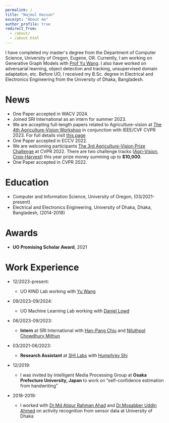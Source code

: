 ```yaml
---
permalink: /
title: "Najmul Hassan"
excerpt: "About me"
author_profile: true
redirect_from: 
  - /about/
  - /about.html
---
```

I have completed my master's degree from the Department of Computer Science, University of Oregon, Eugene, OR. Currently, I am working on Generative Graph Models with [Prof Yu Wang](https://yuwang0103.github.io/). I also have worked on adversarial learning, object detection and tracking, unsupervised domain adaptation, etc. Before UO, I received my B.Sc. degree in Electrical and Electronics Engineering from the University of Dhaka, Bangladesh.


News
======
* One Paper accepted in WACV 2024.
* Joined SRI International as an intern for summer 2023.
* We are accepting full-length papers related to Agriculture-vision at [The 4th Agriculture-Vision Workshop](https://www.agriculture-vision.com/agriculture-vision-2023) in conjunction with IEEE/CVF CVPR 2023. For full details visit [this page](https://www.agriculture-vision.com/agriculture-vision-2023/call-for-papers-2023)
* One Paper accepted in ECCV 2022.
* We are welcoming participants [The 3rd Agriculture-Vision Prize Challenge](https://www.agriculture-vision.com/agriculture-vision-2022/prize-challenge-2022) at CVPR 2022. There are two challenge tracks ([Agri-Vision](https://codalab.lisn.upsaclay.fr/competitions/2397?secret_key=7165ae84-daab-43ef-ac44-ce62e4ae952e), [Crop-Harvest](https://codalab.lisn.upsaclay.fr/competitions/2658?secret_key=605265b8-db3c-4b34-a568-cd4439518236)) this year prize money summing up to **$10,000**.
* One Paper accepted in CVPR 2022.
<!-- * We are organizing [The 2nd Agriculture-Vision Prize Challenge ](https://www.agriculture-vision.com/agriculture-vision-2021/prize-challenge-2021) at CVPR 2021. Total prize money is **$20,000**. Details are available [here](https://www.agriculture-vision.com/agriculture-vision-2021/prize-challenge-2021) -->



Education
======
* Computer and Information Science, University of Oregon, (03/2021-present)
* Electrical and Electronics Engineering, University of Dhaka, Dhaka, Bangladesh, (2014-2018)


Awards
======
* **UO Promising Scholar Award**, 2021



Work Experience
======
* 12/2023-present:
  * UO KIND Lab working with [Yu Wang](https://yuwang0103.github.io/)

* 09/2023-09/2024:
  * UO Machine Learning Lab working with [Daniel Lowd](https://ix.cs.uoregon.edu/~lowd/)

* 06/2023-09/2023:
  * **Intern** at SRI International with [Han-Pang Chiu](https://www.sri.com/bios/han-pang-chiu/) and [Niluthpol Chowdhury Mithun](https://niluthpol.github.io/)

* 03/2021-06/2023:
  * **Research Assistant** at [SHI Labs](https://www.humphreyshi.com/people) with [Humphrey Shi](https://www.humphreyshi.com/)  
* 12/2019:
  * I was invited by Intelligent Media Processing Group at **Osaka Prefecture University, Japan** to work on ”self-confidence estimation from handwriting”

* 2018-2019:
  * I worked with [Dr.Md Atiqur Rahman Ahad](http://ahadvisionlab.com/) and [Dr.Mosabber Uddin Ahmed](https://www.du.ac.bd/faculty/faculty_details/APE/1173) on activity recognition from sensor data at University of Dhaka

